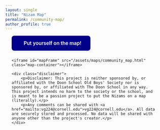 ```yaml
---
layout: single
title: "Nizam Map"
permalink: /community-map/
author_profile: true
---
```


<style>
.page-container {
    max-width: 1200px;
    margin: 0 auto;
    padding: 0 20px;
}
.map-container {
    height: 75vh;
    width: 100%;
    margin: 20px 0;
    border-radius: 12px;
    box-shadow: 0 4px 16px rgba(0,0,0,0.08);
    transition: box-shadow 0.3s ease;
}
.map-container:hover {
    box-shadow: 0 6px 24px rgba(0,0,0,0.12);
}
.map-button {
    display: inline-flex;
    align-items: center;
    gap: 10px;
    padding: 14px 28px;
    background-color: #00008B;
    color: white !important;
    text-decoration: none !important;
    border-radius: 8px;
    font-weight: 600;
    font-size: 1.1em;
    transition: all 0.3s ease;
    box-shadow: 0 2px 8px rgba(0,0,0,0.1);
    margin-bottom: 10px;
}
.map-button:hover {
    background-color: #000066;
    transform: translateY(-2px);
    box-shadow: 0 4px 12px rgba(0,0,0,0.15);
}
.map-button i {
    font-size: 1.2em;
}
.disclaimer {
    margin: 30px 0;
    padding: 25px;
    background-color: #f8f9fa;
    border-left: 4px solid #00008B;
    border-radius: 8px;
    box-shadow: 0 2px 8px rgba(0,0,0,0.05);
}
.disclaimer p {
    margin: 10px 0;
    color: #555;
    line-height: 1.6;
    font-size: 0.95em;
}
.disclaimer a {
    color: #00008B;
    text-decoration: none;
    border-bottom: 1px dotted #00008B;
    transition: all 0.2s ease;
}
.disclaimer a:hover {
    color: #000066;
    border-bottom-style: solid;
}
</style>

<div class="page-container">
    <a href="/community-map-form/" class="map-button">
        <i class="fas fa-map-marker-alt"></i> Put yourself on the map!
    </a>

    <iframe id="mapFrame" src="/assets/maps/community_map.html" class="map-container"></iframe>

    <div class="disclaimer">
        <p>Disclaimer: This project is neither sponsored by, or affiliated with the Doon School Old Boys' Society nor is sponsored by, or affiliated with The Doon School in any way. This project intends no harm to the society or the school, and is meant to be a passion project to put the Nizams on a map (literally).</p>
        <p>Any comments can be shared with <a href="mailto:vg224@cornell.edu">vg224@cornell.edu</a>. All data are securely stored and processed. No data will be shared with anyone other than the project's creator.</p>
    </div>
</div>

<script>
// Function to reload the map iframe
function reloadMap() {
    const mapFrame = document.getElementById('mapFrame');
    mapFrame.src = mapFrame.src;
}

// Reload the map every 5 minutes to check for updates
setInterval(reloadMap, 300000);
</script> 